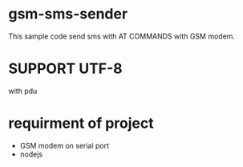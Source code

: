 # gsm-sms-sender

This sample code send sms with AT COMMANDS with GSM modem.

# SUPPORT UTF-8
with pdu

# requirment of project
- GSM modem on serial port
- nodejs

